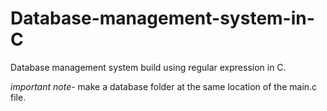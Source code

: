 # Database-management-system-in-C
Database management system build using regular expression in C.

*important note*- make a database folder at the same location of the main.c file.
